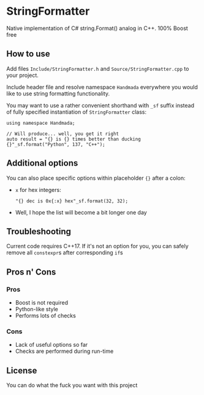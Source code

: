 # StringFormatter
Native implementation of C# string.Format() analog in C++. 100% Boost free



## How to use
Add files `Include/StringFormatter.h`
and `Source/StringFormatter.cpp` to your project.

Include header file and resolve namespace `Handmada` everywhere
you would like to use string formatting functionality.

You may want to use a rather convenient shorthand with `_sf` suffix 
instead of fully specified instantiation of `StringFormatter` class:
```
using namespace Handmada;

// Will produce... well, you get it right
auto result = "{} is {} times better than ducking {}"_sf.format("Python", 137, "C++");
```



## Additional options
You can also place specific options within placeholder `{}` after a colon:
* `x` for hex integers:
    ```
    "{} dec is 0x{:x} hex"_sf.format(32, 32);
    ```
* Well, I hope the list will become a bit longer one day



## Troubleshooting
Current code requires C++17. If it's not an option for you, you can safely remove
all `constexpr`s after corresponding `if`s



## Pros n' Cons
### Pros
* Boost is not required
* Python-like style
* Performs lots of checks


### Cons
* Lack of useful options so far
* Checks are performed during run-time
    


## License
You can do what the fuck you want with this project
